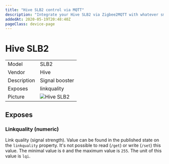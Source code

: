 ```yaml
---
title: "Hive SLB2 control via MQTT"
description: "Integrate your Hive SLB2 via Zigbee2MQTT with whatever smart home infrastructure you are using without the vendors bridge or gateway."
addedAt: 2020-05-19T20:48:40Z
pageClass: device-page
---
```


<!-- !!!! -->
<!-- ATTENTION: This file is auto-generated through docgen! -->
<!-- You can only edit the "Notes"-Section between the two comment lines "Notes BEGIN" and "Notes END". -->
<!-- Do not use h1 or h2 heading within "## Notes"-Section. -->
<!-- !!!! -->

# Hive SLB2

|     |     |
|-----|-----|
| Model | SLB2  |
| Vendor  | Hive  |
| Description | Signal booster |
| Exposes | linkquality |
| Picture | ![Hive SLB2](https://www.zigbee2mqtt.io/images/devices/SLB2.jpg) |


<!-- Notes BEGIN: You can edit here. Add "## Notes" headline if not already present. -->



<!-- Notes END: Do not edit below this line -->

## Exposes

### Linkquality (numeric)
Link quality (signal strength).
Value can be found in the published state on the `linkquality` property.
It's not possible to read (`/get`) or write (`/set`) this value.
The minimal value is `0` and the maximum value is `255`.
The unit of this value is `lqi`.

